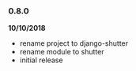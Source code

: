 ### 0.8.0

**10/10/2018**

- rename project to django-shutter
- rename module to shutter
- initial release